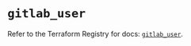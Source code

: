 # `gitlab_user`

Refer to the Terraform Registry for docs: [`gitlab_user`](https://registry.terraform.io/providers/gitlabhq/gitlab/17.5.0/docs/resources/user).
